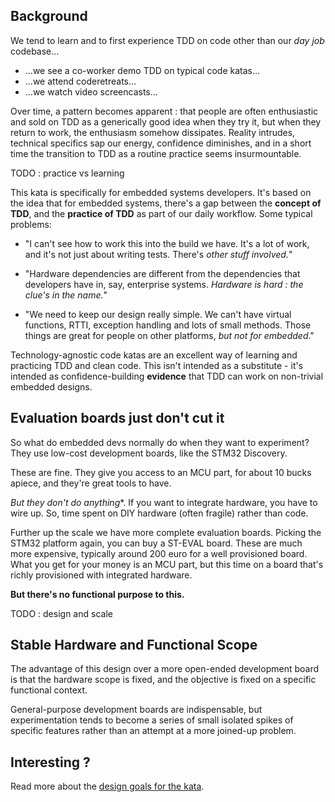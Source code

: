 ## Background

We tend to learn and to first experience TDD on code other than our
_day job_ codebase...

- ...we see a co-worker demo TDD on typical code katas...
- ...we attend coderetreats...
- ...we watch video screencasts...

Over time, a pattern becomes apparent : that people are often
enthusiastic and sold on TDD as a generically good idea when they try
it, but when they return to work, the enthusiasm somehow
dissipates. Reality intrudes, technical specifics sap our energy,
confidence diminishes, and in a short time the transition to TDD as a
routine practice seems insurmountable.

TODO : practice vs learning

This kata is specifically for embedded systems developers. It's based
on the idea that for embedded systems, there's a gap between the
__concept of TDD__, and the __practice of TDD__ as part of our daily
workflow. Some typical problems:

- "I can't see how to work this into the build we have. It's a lot of
   work, and it's not just about writing tests. There's _other stuff
   involved._"

- "Hardware dependencies are different from the dependencies that
  developers have in, say, enterprise systems. _Hardware is hard : the
  clue's in the name._"

- "We need to keep our design really simple. We can't have virtual
  functions, RTTI, exception handling and lots of small methods. Those
  things are great for people on other platforms, _but not for
  embedded_."

Technology-agnostic code katas are an excellent way of learning and
practicing TDD and clean code. This isn't intended as a substitute -
it's intended as confidence-building __evidence__ that TDD can work on
non-trivial embedded designs.

## Evaluation boards just don't cut it

So what do embedded devs normally do when they want to experiment?
They use low-cost development boards, like the STM32 Discovery.

These are fine. They give you access to an MCU part, for about 10
bucks apiece, and they're great tools to have.

*But they don't do anything**. If you want to integrate hardware, you
have to wire up. So, time spent on DIY hardware (often fragile) rather
than code.

Further up the scale we have more complete evaluation boards. Picking
the STM32 platform again, you can buy a ST-EVAL board. These are much
more expensive, typically around 200 euro for a well provisioned
board.  What you get for your money is an MCU part, but this time on a
board that's richly provisioned with integrated hardware.

**But there's no functional purpose to this.**

TODO : design and scale

## Stable Hardware and Functional Scope

The advantage of this design over a more open-ended development board
is that the hardware scope is fixed, and the objective is fixed on a
specific functional context.

General-purpose development boards are indispensable, but
experimentation tends to become a series of small isolated spikes of
specific features rather than an attempt at a more joined-up problem.

## Interesting ?

Read more about the [design goals for the kata](Kata-Design-Goals).
